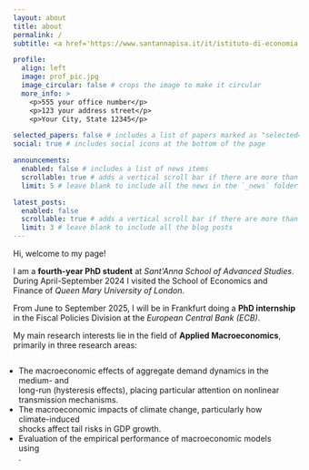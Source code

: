 ```yaml
---
layout: about
title: about
permalink: /
subtitle: <a href='https://www.santannapisa.it/it/istituto-di-economia'>Sant'Anna School of Advanced Studies, Intitute of Economics</a>. 

profile:
  align: left
  image: prof_pic.jpg
  image_circular: false # crops the image to make it circular
  more_info: >
    <p>555 your office number</p>
    <p>123 your address street</p>
    <p>Your City, State 12345</p>

selected_papers: false # includes a list of papers marked as "selected={true}"
social: true # includes social icons at the bottom of the page

announcements:
  enabled: false # includes a list of news items
  scrollable: true # adds a vertical scroll bar if there are more than 3 news items
  limit: 5 # leave blank to include all the news in the `_news` folder

latest_posts:
  enabled: false
  scrollable: true # adds a vertical scroll bar if there are more than 3 new posts items
  limit: 3 # leave blank to include all the blog posts
---
```


Hi, welcome to my page!

I am a <strong>fourth-year PhD student</strong> at <em>Sant'Anna School of Advanced Studies</em>. 
During April-September 2024 I visited the School of Economics and Finance of <em>Queen Mary University of London</em>.

From June to September 2025, I will be in Frankfurt doing a <strong>PhD internship</strong> in the Fiscal Policies Division at the <em>European Central Bank (ECB)</em>.

My main research interests lie in the field of <strong>Applied Macroeconomics</strong>, primarily in three research areas:

<div style="text-align: center;">
  <ul style="display: inline-block; text-align: left; transform: translateX(-1em);">
    <li> The macroeconomic effects of aggregate demand dynamics in the medium- and <br> long-run (hysteresis effects), placing particular attention on nonlinear <br> transmission mechanisms.</li>
    <li> The macroeconomic impacts of climate change, particularly how climate-induced <br> shocks affect tail risks in GDP growth.</li>
    <li> Evaluation of the empirical performance of macroeconomic models using <br> .</li>
  </ul>
</div>



